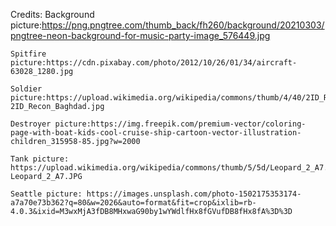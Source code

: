 Credits:
    Background picture:https://png.pngtree.com/thumb_back/fh260/background/20210303/pngtree-neon-background-for-music-party-image_576449.jpg

    Spitfire picture:https://cdn.pixabay.com/photo/2012/10/26/01/34/aircraft-63028_1280.jpg
    
    Soldier picture:https://upload.wikimedia.org/wikipedia/commons/thumb/4/40/2ID_Recon_Baghdad.jpg/1200px-2ID_Recon_Baghdad.jpg
    
    Destroyer picture:https://img.freepik.com/premium-vector/coloring-page-with-boat-kids-cool-cruise-ship-cartoon-vector-illustration-children_315958-85.jpg?w=2000
    
    Tank picture: https://upload.wikimedia.org/wikipedia/commons/thumb/5/5d/Leopard_2_A7.JPG/220px-Leopard_2_A7.JPG

    Seattle picture: https://images.unsplash.com/photo-1502175353174-a7a70e73b362?q=80&w=2026&auto=format&fit=crop&ixlib=rb-4.0.3&ixid=M3wxMjA3fDB8MHxwaG90by1wYWdlfHx8fGVufDB8fHx8fA%3D%3D